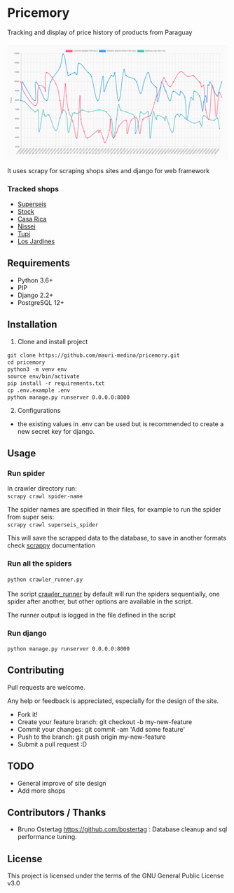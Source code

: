 # Pricemory

Tracking and display of price history of products from Paraguay

![project example](resources/img/project_example.png)

It uses scrapy for scraping shops sites and django for web framework

### Tracked shops

- [Superseis](https://www.superseis.com.py)
- [Stock](https://www.stock.com.py)
- [Casa Rica](https://www.casarica.com.py/)
- [Nissei](https://www.casanissei.com)
- [Tupi](https://www.tupi.com.py/)
- [Los Jardines](https://losjardinesonline.com.py/)

## Requirements

- Python 3.6+
- PIP  
- Django 2.2+
- PostgreSQL 12+

## Installation

1. Clone and install project

```
git clone https://github.com/mauri-medina/pricemory.git
cd pricemory
python3 -m venv env
source env/bin/activate
pip install -r requirements.txt
cp .env.example .env
python manage.py runserver 0.0.0.0:8000

```

2. Configurations

- the existing values in .env can be used but is recommended to create a new secret key for django.

## Usage

### Run spider

In crawler directory run:
<br>
`scrapy crawl spider-name`

The spider names are specified in their files, for example to run the spider from super seis:<br>
`scrapy crawl superseis_spider`

This will save the scrapped data to the database, to save in another formats
check [scrappy](https://docs.scrapy.org/en/latest/index.html) documentation

### Run all the spiders
`python crawler_runner.py`
<br>
<br>
The script [crawler_runner](crawler/crawler_runner.py) by default will run the
spiders sequentially, one spider after another, but other options are available in the script.

The runner output is logged in the file defined in the script

### Run django

`python manage.py runserver 0.0.0.0:8000`

## Contributing

Pull requests are welcome.

Any help or feedback is appreciated, especially for the design of the site.

- Fork it!
- Create your feature branch: git checkout -b my-new-feature
- Commit your changes: git commit -am 'Add some feature'
- Push to the branch: git push origin my-new-feature
- Submit a pull request :D

## TODO

- General improve of site design
- Add more shops

## Contributors / Thanks

- Bruno Ostertag https://github.com/bostertag : Database cleanup and sql performance tuning.

## License

This project is licensed under the terms of the GNU General Public License v3.0

